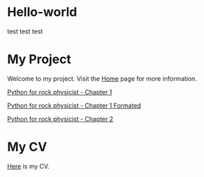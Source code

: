 # Hello-world
test test test


# My Project

Welcome to my project. Visit the [Home](https://yjliu212.github.io/hello-world/) page for more information.

[Python for rock physicist - Chapter 1](/Chapter_1.html)

[Python for rock physicist - Chapter 1 Formated](/Chapter_1_Formated.html)

[Python for rock physicist - Chapter 2](/Chapter_2.html)


# My CV

[Here](/My_CV.html) is my CV.

